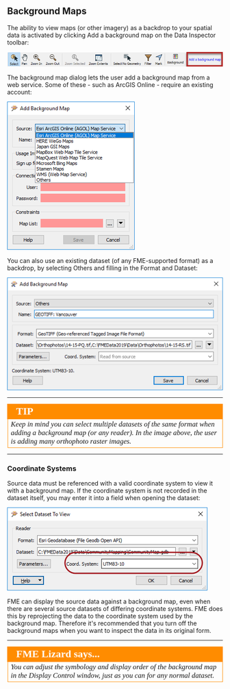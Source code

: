 ## Background Maps ##

The ability to view maps (or other imagery) as a backdrop to your spatial data is activated by clicking Add a background map on the Data Inspector toolbar:

![](./Images/Img1.045.AddABackgroundMap.png)

The background map dialog lets the user add a background map from a web service. Some of these - such as ArcGIS Online - require an existing account:

![](./Images/Img1.046.DIBackgroundServices.png)

You can also use an existing dataset (of any FME-supported format) as a backdrop, by selecting Others and filling in the Format and Dataset:

![](./Images/Img1.047.DIBackgroundDialog.png)

---

<!--Tip Section-->

<table style="border-spacing: 0px">
<tr>
<td style="vertical-align:middle;background-color:darkorange;border: 2px solid darkorange">
<i class="fa fa-info-circle fa-lg fa-pull-left fa-fw" style="color:white;padding-right: 12px;vertical-align:text-top"></i>
<span style="color:white;font-size:x-large;font-weight: bold;font-family:serif">TIP</span>
</td>
</tr>

<tr>
<td style="border: 1px solid darkorange">
<span style="font-family:serif; font-style:italic; font-size:larger">
Keep in mind you can select multiple datasets of the same format when adding a background map (or any reader). In the image above, the user is adding many orthophoto raster images.
</span>
</td>
</tr>
</table>

---

### Coordinate Systems ###

Source data must be referenced with a valid coordinate system to view it with a background map. If the coordinate system is not recorded in the dataset itself, you may enter it into a field when opening the dataset:

![](./Images/Img1.048.DICoordinateSystem.png)

FME can display the source data against a background map, even when there are several source datasets of differing coordinate systems. FME does this by reprojecting the data to the coordinate system used by the background map. Therefore it's recommended that you turn off the background maps when you want to inspect the data in its original form.

---

<!--Person X Says Section-->

<table style="border-spacing: 0px">
<tr>
<td style="vertical-align:middle;background-color:darkorange;border: 2px solid darkorange">
<i class="fa fa-quote-left fa-lg fa-pull-left fa-fw" style="color:white;padding-right: 12px;vertical-align:text-top"></i>
<span style="color:white;font-size:x-large;font-weight: bold;font-family:serif">FME Lizard says...</span>
</td>
</tr>

<tr>
<td style="border: 1px solid darkorange">
<span style="font-family:serif; font-style:italic; font-size:larger">
You can adjust the symbology and display order of the background map in the Display Control window, just as you can for any normal dataset.
</span>
</td>
</tr>
</table>
